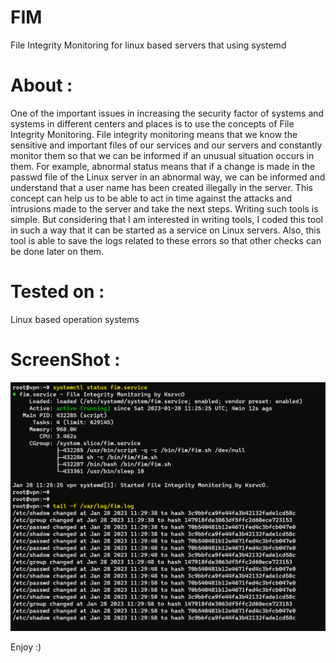 # FIM
File Integrity Monitoring for linux based servers that using systemd

# About :
One of the important issues in increasing the security factor of systems and systems in different centers and places is to use the concepts of File Integrity Monitoring. File integrity monitoring means that we know the sensitive and important files of our services and our servers and constantly monitor them so that we can be informed if an unusual situation occurs in them. For example, abnormal status means that if a change is made in the passwd file of the Linux server in an abnormal way, we can be informed and understand that a user name has been created illegally in the server. This concept can help us to be able to act in time against the attacks and intrusions made to the server and take the next steps. Writing such tools is simple. But considering that I am interested in writing tools, I coded this tool in such a way that it can be started as a service on Linux servers. Also, this tool is able to save the logs related to these errors so that other checks can be done later on them.

# Tested on :
Linux based operation systems

# ScreenShot :
![ScreenShot](https://raw.githubusercontent.com/ksrvco/FIM/main/fim-screenshot.png)

Enjoy :)
